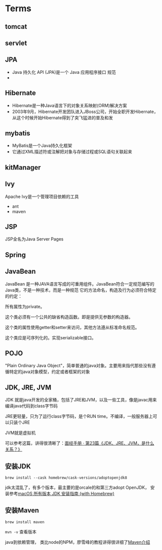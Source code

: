 # Terms

## tomcat 
## servlet
## JPA
- Java 持久化 API (JPA)是一个 Java 应用程序接口 规范
- 
## Hibernate
- Hibernate是一种Java语言下的对象关系映射(ORM)解决方案 
- 2003年9月，Hibernate开发团队进入JBoss公司，开始全职开发Hibernate，从这个时候开始Hibernate得到了突飞猛进的普及和发
## mybatis
- MyBatis是一个Java持久化框架
- 它通过XML描述符或注解把对象与存储过程或SQL语句关联起来
## kitManager
## Ivy
Apache Ivy是一个管理项目依赖的工具
- ant
- maven
## JSP
JSP全名为Java Server Pages
## Spring

## JavaBean
JavaBean 是一种JAVA语言写成的可重用组件。JavaBean符合一定规范编写的Java类，不是一种技术，而是一种规范
它的方法命名，构造及行为必须符合特定的约定：

所有属性为private。

这个类必须有一个公共的缺省构造函数。即是提供无参数的构造器。

这个类的属性使用getter和setter来访问，其他方法遵从标准命名规范。

这个类应是可序列化的。实现serializable接口。



## POJO
"Plain Ordinary Java Object"，简单普通的java对象。主要用来指代那些没有遵循特定的java对象模型，约定或者框架的对象

 ## JDK, JRE, JVM
 JDK 就是java开发的全家桶，包括了JRE和JVM，以及一些工具，像是javac用来编译java代码到class字节码

JRE更轻量，只为了运行class字节码，是个RUN time。不编译，一般服务器上可以只装个JRE

JVM就是虚拟机

可以参考这篇，讲得很清晰了：[面经手册 · 第23篇《JDK、JRE、JVM，是什么关系？》](https://segmentfault.com/a/1190000038620833)



## 安装JDK

`brew install --cask homebrew/cask-versions/adoptopenjdk8`

jdk太混乱了，有多个版本，最主要的是orcale的和第三方adopt OpenJDK， 安装参考[macOS 所有版本 JDK 安装指南 (with Homebrew)](https://www.cnblogs.com/imzhizi/p/macos-jdk-installation-homebrew.html)

## 安装Maven

`brew install maven`

`mvn -v` 查看版本

java到依赖管理， 类比node的NPM，廖雪峰的教程讲得很详细了[Maven介绍](https://www.liaoxuefeng.com/wiki/1252599548343744/1309301146648610)

